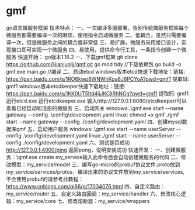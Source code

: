 # gmf
go语言微服务框架
技术特点：
一、一次编译多服部署，告别传统微服务框架每个微服务都需要编译一次的麻烦，使用指令启动微服务
二、低耦合，虽然只需要编译一次，但是微服务之间的耦合度非常低
三、易扩展，微服务采用接口设计，实现接口即可实现一个微服务
四、易使用，提供命令行工具，一条指令创建一个微服务
快速开始：
go版本1.16.2
一、下载gmf框架
git clone https://github.com/lijianjunljj/gmf.git
go mod tidy //下载依赖包
go build -o gmf.exe main.go //编译
二、启动etcd
windows版本etcd快速下载地址：链接: https://pan.baidu.com/s/1RO6kwp8WNWhKga8J6PCYoA?pwd=gmf1 提取码: gmf1
windows版本etcdkeeper快速下载地址：链接: https://pan.baidu.com/s/1KK0UT5Itd4ijJKCjlRhNGg?pwd=gmf1 提取码: gmf1
运行etcd.exe
运行etcdkeeper.exe 输入http://127.0.0.1:8080/etcdkeeper/可以查看已经启动和注册的微服务
三、启动网关
windows:.\gmf.exe start --name gateway  --config .\config\development.yaml
linux:
chmod +x gmf
./gmf start --name gateway  --config ./config/development.yaml
四、创建mysql数据库gmf
五、启动用户服务
windows:.\gmf.exe start --name  userServer  --config .\config\development.yaml
linux:./gmf start --name userServer  --config ./config/development.yaml
六、测试是否成功
http://127.0.0.1:4000/ping 返回pong，说明安装成功
快速开发：
一、创建微服务：\gmf.exe create my_service输入此命令后会自动创建微服务的代码
二、修改模型：my_service/model
三、编写go-micro的probuf协议文件.proto放到my_service/services/protos，编译出来的协议文件放到my_service/services,
不会使用probuf的请参考此教程：https://www.cnblogs.com/qi66/p/17034076.html
四、自定义路由：my_service/router
五、自定义路由回调：my_service/handler
六、修改核心逻辑：my_service/core
七、修改熔断器：my_service/wrappers